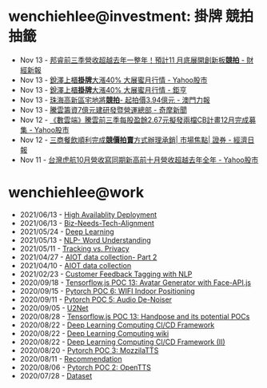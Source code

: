 # wenchiehlee@investment: 掛牌 競拍 抽籤 

<!-- rss start -->
- Nov 13 - [邦睿前三季營收超越去年一整年！預計11 月底展開創新板<b>競拍</b> - 財經新報](https://www.google.com/url?rct=j&sa=t&url=https://finance.technews.tw/2024/11/13/art-ai/&ct=ga&cd=CAIyIGMyMDFhNDU4NzAzY2ViODg6Y29tLnR3OnpoLVRXOlRX&usg=AOvVaw057NYddnmDINTsfVNZoTkB)
- Nov 13 - [銳澤上櫃<b>掛牌</b>大漲40% 大展蜜月行情 - Yahoo股市](https://www.google.com/url?rct=j&sa=t&url=https://tw.stock.yahoo.com/news/%25E9%258A%25B3%25E6%25BE%25A4%25E4%25B8%258A%25E6%25AB%2583%25E6%258E%259B%25E7%2589%258C%25E5%25A4%25A7%25E6%25BC%25B240-%25E5%25A4%25A7%25E5%25B1%2595%25E8%259C%259C%25E6%259C%2588%25E8%25A1%258C%25E6%2583%2585-025311064.html&ct=ga&cd=CAIyIGMyMDFhNDU4NzAzY2ViODg6Y29tLnR3OnpoLVRXOlRX&usg=AOvVaw32h8sWa25ahmIeJQePqpS9)
- Nov 13 - [銳澤上櫃<b>掛牌</b>大漲40% 大展蜜月行情 - 鉅亨](https://www.google.com/url?rct=j&sa=t&url=https://news.cnyes.com/news/id/5777847&ct=ga&cd=CAIyImQ1NGU5NDllMDMxY2JiY2M6Y29tLnR3OnpoLVRXOlRXOlI&usg=AOvVaw3OFVjaaoKQVihw8i7skaG4)
- Nov 13 - [珠海高新區宅地將<b>競拍</b>- 起拍價3.94億元 - 澳門力報](https://www.google.com/url?rct=j&sa=t&url=https://www.exmoo.com/article/239147.html&ct=ga&cd=CAIyIGMyMDFhNDU4NzAzY2ViODg6Y29tLnR3OnpoLVRXOlRX&usg=AOvVaw2mBybrZsZu1dm4adhFph3I)
- Nov 13 - [騰雲籌資7億元建研發暨營運總部 - 奇摩新聞](https://www.google.com/url?rct=j&sa=t&url=https://tw.news.yahoo.com/%25E9%25A8%25B0%25E9%259B%25B2%25E7%25B1%258C%25E8%25B3%25877%25E5%2584%2584%25E5%2585%2583-%25E5%25BB%25BA%25E7%25A0%2594%25E7%2599%25BC%25E6%259A%25A8%25E7%2587%259F%25E9%2581%258B%25E7%25B8%25BD%25E9%2583%25A8-201000871.html&ct=ga&cd=CAIyImQ1NGU5NDllMDMxY2JiY2M6Y29tLnR3OnpoLVRXOlRXOlI&usg=AOvVaw0kIkwxSXmZMjtwoS05Frtc)
- Nov 12 - [《數雲端》騰雲前三季每股盈餘2.67元擬發兩檔CB計畫12月完成募集 - Yahoo股市](https://www.google.com/url?rct=j&sa=t&url=https://tw.stock.yahoo.com/news/%25E6%2595%25B8%25E9%259B%25B2%25E7%25AB%25AF-%25E9%25A8%25B0%25E9%259B%25B2%25E5%2589%258D%25E4%25B8%2589%25E5%25AD%25A3%25E6%25AF%258F%25E8%2582%25A1%25E7%259B%2588%25E9%25A4%25982-67%25E5%2585%2583-%25E6%2593%25AC%25E7%2599%25BC%25E5%2585%25A9%25E6%25AA%2594cb%25E8%25A8%2588%25E7%2595%25AB12%25E6%259C%2588%25E5%25AE%258C%25E6%2588%2590%25E5%258B%259F%25E9%259B%2586-000143817.html&ct=ga&cd=CAIyImQ1NGU5NDllMDMxY2JiY2M6Y29tLnR3OnpoLVRXOlRXOlI&usg=AOvVaw0jgHUZcxlgr57IaqDd79zz)
- Nov 12 - [三商餐飲順利完成<b>競價拍賣</b>方式辦理承銷| 市場焦點| 證券 - 經濟日報](https://www.google.com/url?rct=j&sa=t&url=https://money.udn.com/money/story/5607/8355055&ct=ga&cd=CAIyImQ1NGU5NDllMDMxY2JiY2M6Y29tLnR3OnpoLVRXOlRXOlI&usg=AOvVaw3ShctFon43Sh4qBPhoJCjD)
- Nov 11 - [台灣虎航10月營收寫同期新高前十月營收超越去年全年 - Yahoo股市](https://www.google.com/url?rct=j&sa=t&url=https://tw.stock.yahoo.com/news/%25E5%258F%25B0%25E7%2581%25A3%25E8%2599%258E%25E8%2588%25AA10%25E6%259C%2588%25E7%2587%259F%25E6%2594%25B6%25E5%25AF%25AB%25E5%2590%258C%25E6%259C%259F%25E6%2596%25B0%25E9%25AB%2598-%25E5%2589%258D%25E5%258D%2581%25E6%259C%2588%25E7%2587%259F%25E6%2594%25B6%25E8%25B6%2585%25E8%25B6%258A%25E5%258E%25BB%25E5%25B9%25B4%25E5%2585%25A8%25E5%25B9%25B4-142032332.html&ct=ga&cd=CAIyIGMyMDFhNDU4NzAzY2ViODg6Y29tLnR3OnpoLVRXOlRX&usg=AOvVaw3D5yQe7sTY241IMoHsEA46)
<!-- rss end -->

# wenchiehlee@work
<!-- _feed1_ start -->
- 2021/06/13 - [High Availablity Deployment](https://wenchiehlee.github.io/mkdocs/blog/2021/06/high-availablity-deployment/)
- 2021/06/13 - [Biz-Needs-Tech-Alignment](https://wenchiehlee.github.io/mkdocs/blog/2021/06/biz-needs-tech-alignment/)
- 2021/05/24 - [Deep Learning](https://wenchiehlee.github.io/mkdocs/blog/2021/05/deep-learning/)
- 2021/05/13 - [NLP- Word Understanding](https://wenchiehlee.github.io/mkdocs/blog/2021/05/nlp--word-understanding/)
- 2021/05/11 - [Tracking vs. Privacy](https://wenchiehlee.github.io/mkdocs/blog/2021/05/tracking-vs-privacy/)
- 2021/04/27 - [AIOT data collection- Part 2](https://wenchiehlee.github.io/mkdocs/blog/2021/04/aiot-data-collection--part-2/)
- 2021/04/10 - [AIOT data collection](https://wenchiehlee.github.io/mkdocs/blog/2021/04/aiot-data-collection/)
- 2021/02/23 - [Customer Feedback Tagging with NLP](https://wenchiehlee.github.io/mkdocs/blog/2021/02/customer-feedback-tagging-with-nlp/)
- 2020/09/18 - [Tensorflow.js POC 13: Avatar Generator with Face-API.js](https://wenchiehlee.github.io/mkdocs/blog/2020/09/tensorflowjs-poc-13-avatar-generator-with-face-apijs/)
- 2020/09/15 - [Pytorch POC 6: WIFI Indoor Positioning](https://wenchiehlee.github.io/mkdocs/blog/2020/09/pytorch-poc-6-wifi-indoor-positioning/)
- 2020/09/11 - [Pytorch POC 5: Audio De-Noiser](https://wenchiehlee.github.io/mkdocs/blog/2020/09/pytorch-poc-5-audio-de-noiser/)
- 2020/09/05 - [U2Net](https://wenchiehlee.github.io/mkdocs/blog/2020/09/u2net/)
- 2020/08/28 - [Tensorflow.js POC 13: Handpose and its potential POCs](https://wenchiehlee.github.io/mkdocs/blog/2020/08/tensorflowjs-poc-13-handpose-and-its-potential-pocs/)
- 2020/08/22 - [Deep Learning Computing CI/CD Framework](https://wenchiehlee.github.io/mkdocs/blog/2020/08/deep-learning-computing-cicd-framework/)
- 2020/08/22 - [Deep Learning Computing wiki](https://wenchiehlee.github.io/mkdocs/blog/2020/08/deep-learning-computing-wiki/)
- 2020/08/22 - [Deep Learning Computing CI/CD Framework (II)](https://wenchiehlee.github.io/mkdocs/blog/2020/08/deep-learning-computing-cicd-framework-ii/)
- 2020/08/20 - [Pytorch POC 3: MozzilaTTS](https://wenchiehlee.github.io/mkdocs/blog/2020/08/pytorch-poc-3-mozzilatts/)
- 2020/08/11 - [Recommendation](https://wenchiehlee.github.io/mkdocs/blog/2020/08/recommendation/)
- 2020/08/06 - [Pytorch POC 2: OpenTTS](https://wenchiehlee.github.io/mkdocs/blog/2020/08/pytorch-poc-2-opentts/)
- 2020/07/28 - [Dataset](https://wenchiehlee.github.io/mkdocs/blog/2020/07/dataset/)
<!-- _feed1_ end -->
